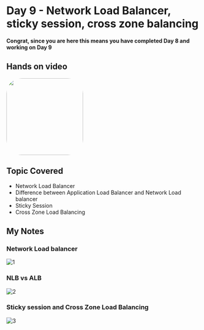# Day 9 - Network Load Balancer, sticky session, cross zone balancing

**Congrat, since you are here this means you have completed Day 8 and working on Day 9**

## Hands on video
<a href="https://youtu.be/lHzHjbxkLOA">
<img src="https://i3.ytimg.com/vi/lHzHjbxkLOA/hqdefault.jpg" align="center" width="200" style="border-radius:40px" />
</a>

## Topic Covered
  - Network Load Balancer
  - Difference between Application Load Balancer and Network Load balancer
  - Sticky Session
  - Cross Zone Load Balancing

## My Notes

  ### Network Load balancer
  ![1](https://user-images.githubusercontent.com/41295276/120271438-fa172280-c2c8-11eb-81b5-726aaa226216.jpeg)
  
  ### NLB vs ALB
  ![2](https://user-images.githubusercontent.com/41295276/120271422-f4214180-c2c8-11eb-8f59-16c85589895d.jpeg)
  
  ### Sticky session and Cross Zone Load Balancing
  ![3](https://user-images.githubusercontent.com/41295276/120271434-f8e5f580-c2c8-11eb-8158-d9b1d9af2d1b.jpeg)





